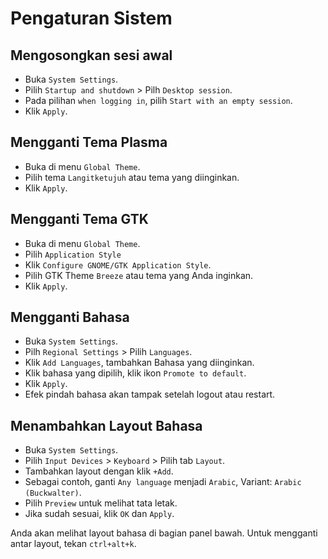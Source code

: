 # Pengaturan Sistem

## Mengosongkan sesi awal

- Buka `System Settings`.
- Pilih `Startup and shutdown` > Pilh `Desktop session`.
- Pada pilihan `when logging in`, pilih `Start with an empty session`.
- Klik `Apply`.

## Mengganti Tema Plasma

- Buka di menu `Global Theme`.
- Pilih tema `Langitketujuh` atau tema yang diinginkan.
- Klik `Apply`.

## Mengganti Tema GTK
- Buka di menu `Global Theme`.
- Pilih `Application Style`
- Klik `Configure GNOME/GTK Application Style`.
- Pilih GTK Theme `Breeze` atau tema yang Anda inginkan.
- Klik `Apply`.

## Mengganti Bahasa

- Buka `System Settings`.
- Pilh `Regional Settings` > Pilih `Languages`.
- Klik `Add Languages`, tambahkan Bahasa yang diinginkan.
- Klik bahasa yang dipilih, klik ikon `Promote to default`.
- Klik `Apply`.
- Efek pindah bahasa akan tampak setelah logout atau restart.

## Menambahkan Layout Bahasa

- Buka `System Settings`.
- Pilih `Input Devices` > `Keyboard` > Pilih tab `Layout`.
- Tambahkan layout dengan klik `+Add`.
- Sebagai contoh, ganti `Any language` menjadi `Arabic`, Variant: `Arabic (Buckwalter)`.
- Pilih `Preview` untuk melihat tata letak.
- Jika sudah sesuai, klik `OK` dan `Apply`.

Anda akan melihat layout bahasa di bagian panel bawah. Untuk mengganti antar layout, tekan `ctrl+alt+k`.
